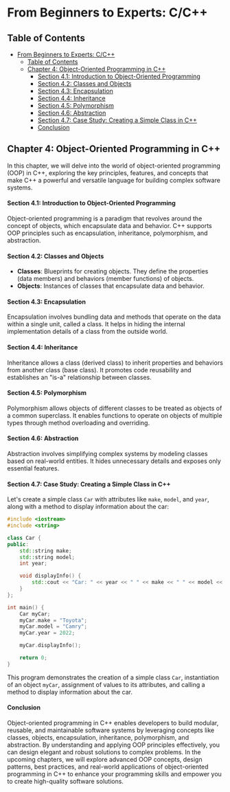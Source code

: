 # From Beginners to Experts: C/C++

## Table of Contents

- [From Beginners to Experts: C/C++](#from-beginners-to-experts-cc)
  - [Table of Contents](#table-of-contents)
  - [Chapter 4: Object-Oriented Programming in C++](#chapter-4-object-oriented-programming-in-c)
      - [Section 4.1: Introduction to Object-Oriented Programming](#section-41-introduction-to-object-oriented-programming)
      - [Section 4.2: Classes and Objects](#section-42-classes-and-objects)
      - [Section 4.3: Encapsulation](#section-43-encapsulation)
      - [Section 4.4: Inheritance](#section-44-inheritance)
      - [Section 4.5: Polymorphism](#section-45-polymorphism)
      - [Section 4.6: Abstraction](#section-46-abstraction)
      - [Section 4.7: Case Study: Creating a Simple Class in C++](#section-47-case-study-creating-a-simple-class-in-c)
      - [Conclusion](#conclusion)

## Chapter 4: Object-Oriented Programming in C++

In this chapter, we will delve into the world of object-oriented programming (OOP) in C++, exploring the key principles, features, and concepts that make C++ a powerful and versatile language for building complex software systems.

#### Section 4.1: Introduction to Object-Oriented Programming

Object-oriented programming is a paradigm that revolves around the concept of objects, which encapsulate data and behavior. C++ supports OOP principles such as encapsulation, inheritance, polymorphism, and abstraction.

#### Section 4.2: Classes and Objects

- **Classes**: Blueprints for creating objects. They define the properties (data members) and behaviors (member functions) of objects.
- **Objects**: Instances of classes that encapsulate data and behavior.

#### Section 4.3: Encapsulation

Encapsulation involves bundling data and methods that operate on the data within a single unit, called a class. It helps in hiding the internal implementation details of a class from the outside world.

#### Section 4.4: Inheritance

Inheritance allows a class (derived class) to inherit properties and behaviors from another class (base class). It promotes code reusability and establishes an "is-a" relationship between classes.

#### Section 4.5: Polymorphism

Polymorphism allows objects of different classes to be treated as objects of a common superclass. It enables functions to operate on objects of multiple types through method overloading and overriding.

#### Section 4.6: Abstraction

Abstraction involves simplifying complex systems by modeling classes based on real-world entities. It hides unnecessary details and exposes only essential features.

#### Section 4.7: Case Study: Creating a Simple Class in C++

Let's create a simple class `Car` with attributes like `make`, `model`, and `year`, along with a method to display information about the car:

```cpp
#include <iostream>
#include <string>

class Car {
public:
    std::string make;
    std::string model;
    int year;

    void displayInfo() {
        std::cout << "Car: " << year << " " << make << " " << model << std::endl;
    }
};

int main() {
    Car myCar;
    myCar.make = "Toyota";
    myCar.model = "Camry";
    myCar.year = 2022;

    myCar.displayInfo();

    return 0;
}
```

This program demonstrates the creation of a simple class `Car`, instantiation of an object `myCar`, assignment of values to its attributes, and calling a method to display information about the car.

#### Conclusion

Object-oriented programming in C++ enables developers to build modular, reusable, and maintainable software systems by leveraging concepts like classes, objects, encapsulation, inheritance, polymorphism, and abstraction. By understanding and applying OOP principles effectively, you can design elegant and robust solutions to complex problems. In the upcoming chapters, we will explore advanced OOP concepts, design patterns, best practices, and real-world applications of object-oriented programming in C++ to enhance your programming skills and empower you to create high-quality software solutions.